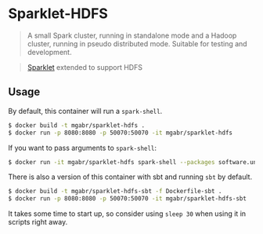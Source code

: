 # Sparklet-HDFS
> A small Spark cluster, running in standalone mode and a Hadoop cluster, running in pseudo distributed mode. 
Suitable for testing and development.

> [Sparklet](https://github.com/unchartedsoftware/sparklet) extended to support HDFS

## Usage

By default, this container will run a `spark-shell`.

```bash
$ docker build -t mgabr/sparklet-hdfs .
$ docker run -p 8080:8080 -p 50070:50070 -it mgabr/sparklet-hdfs
```

If you want to pass arguments to `spark-shell`:

```bash
$ docker run -it mgabr/sparklet-hdfs spark-shell --packages software.uncharted.sparkpipe:sparkpipe-core:1.1.0
```

There is also a version of this container with sbt and running `sbt` by default.

```bash
$ docker build -t mgabr/sparklet-hdfs-sbt -f Dockerfile-sbt .
$ docker run -p 8080:8080 -p 50070:50070 -it mgabr/sparklet-hdfs-sbt
```

It takes some time to start up, so consider using `sleep 30` when using it in scripts right away.
